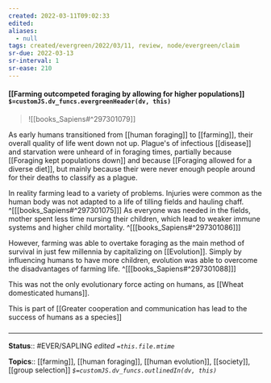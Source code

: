 ```yaml
---
created: 2022-03-11T09:02:33 
edited: 
aliases:
  - null
tags: created/evergreen/2022/03/11, review, node/evergreen/claim
sr-due: 2022-03-13
sr-interval: 1
sr-ease: 210
---
```


#### [[Farming outcompeted foraging by allowing for higher populations]] `$=customJS.dv_funcs.evergreenHeader(dv, this)`

> ![[books_Sapiens#^297301079]]

As early humans transitioned from [[human foraging]] to [[farming]], their overall quality of life went down not up. Plague's of infectious [[disease]] and starvation were unheard of in foraging times, partially because [[Foraging kept populations down]] and because [[Foraging allowed for a diverse diet]], but mainly because their were never enough people around for their deaths to classify as a plague.

In reality farming lead to a variety of problems. Injuries were common as the human body was not adapted to a life of tilling fields and hauling chaff.
^[[[books_Sapiens#^297301075]]]
As everyone was needed in the fields, mother spent less time nursing their children, which lead to weaker immune systems and higher child mortality.
^[[[books_Sapiens#^297301086]]]

However, farming was able to overtake foraging as the main method of survival in just few millennia by capitalizing on [[Evolution]]. Simply by influencing humans to have more children, evolution was able to overcome the disadvantages of farming life.
^[[[books_Sapiens#^297301088]]]

This was not the only evolutionary force acting on humans, as [[Wheat domesticated humans]].

This is part of [[Greater cooperation and communication has lead to the success of humans as a species]]

### <hr class="footnote"/>

**Status**:: #EVER/SAPLING 
*edited `=this.file.mtime`*

**Topics**:: [[farming]], [[human foraging]], [[human evolution]], [[society]], [[group selection]]
*`$=customJS.dv_funcs.outlinedIn(dv, this)`*
